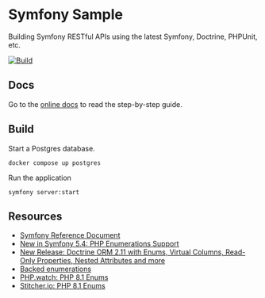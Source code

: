 # Symfony Sample

Building Symfony RESTful APIs using the latest Symfony, Doctrine, PHPUnit, etc. 

[![Build](https://github.com/hantsy/symfony-rest-sample/actions/workflows/build.yml/badge.svg)](https://github.com/hantsy/symfony-rest-sample/actions/workflows/build.yml)


## Docs

Go to the [online docs](https://hantsy.github.io/symfony-rest-sample/) to read the step-by-step guide.

## Build 

Start a Postgres database.

```
docker compose up postgres
```

Run the application

```
symfony server:start
```

## Resources

* [Symfony Reference Document](https://symfony.com/doc/current/index.html)
* [New in Symfony 5.4: PHP Enumerations Support](https://symfony.com/blog/new-in-symfony-5-4-php-enumerations-support)
* [New Release: Doctrine ORM 2.11 with Enums, Virtual Columns, Read-Only Properties, Nested Attributes and more](https://www.doctrine-project.org/2022/01/11/orm-2.11.html)
* [Backed enumerations](https://www.php.net/manual/en/language.enumerations.backed.php)
* [PHP.watch: PHP 8.1 Enums](https://php.watch/versions/8.1/enums)
* [Stitcher.io: PHP 8.1 Enums](https://stitcher.io/blog/php-enums)


